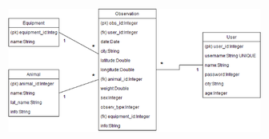 ![](https://github.com/LauriTahvanainen/GameTracker/blob/master/documentation/pictures/GameTrackerTietokantakaavio.png)
